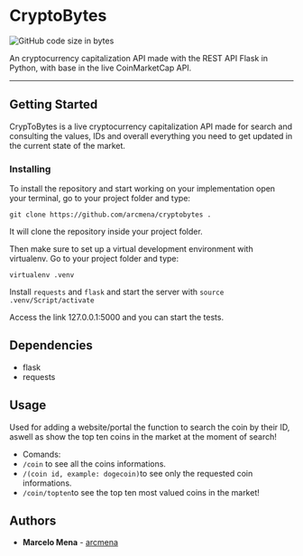 # CryptoBytes
![GitHub code size in bytes](https://img.shields.io/github/languages/code-size/arcmena/cryptobytes.svg)

An cryptocurrency capitalization API made with the REST API Flask in Python, with base in the live CoinMarketCap API.

---------------

## Getting Started

CrypToBytes is a live cryptocurrency capitalization API made for search and consulting the values, IDs and overall everything you need to get updated in the current state of the market.

### Installing

To install the repository and start working on your implementation open your terminal, go to your project folder and type:
```
git clone https://github.com/arcmena/cryptobytes .
```
It will clone the repository inside your project folder.

Then make sure to set up a virtual development environment with virtualenv. Go to your project folder and type: 
```
virtualenv .venv
```
Install ```requests``` and ```flask``` and start the server with ```source .venv/Script/activate```

Access the link 127.0.0.1:5000 and you can start the tests.

## Dependencies
- flask
- requests

## Usage

Used for adding a website/portal the function to search the coin by their ID, aswell as show the top ten coins in the market at the moment of search!

- Comands: 
- ```/coin``` to see all the coins informations.
- ```/(coin id, example: dogecoin)```to see only the requested coin informations.
- ```/coin/topten```to see the top ten most valued coins in the market!

## Authors

* **Marcelo Mena** - [arcmena](https://github.com/arcmena)

